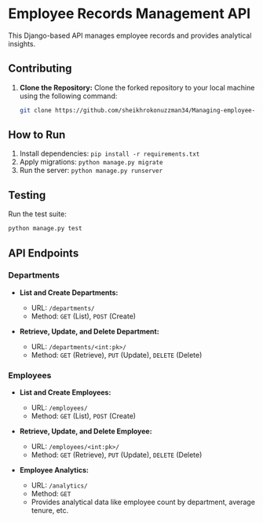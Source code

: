 # Employee Records Management API

This Django-based API manages employee records and provides analytical insights.

## Contributing

1. **Clone the Repository:** Clone the forked repository to your local machine using the following command:
   ```bash
   git clone https://github.com/sheikhrokonuzzman34/Managing-employee-records-API.git

   ``` 


## How to Run

1. Install dependencies: `pip install -r requirements.txt`
2. Apply migrations: `python manage.py migrate`
3. Run the server: `python manage.py runserver`

## Testing

Run the test suite:

```bash
python manage.py test
```   

## API Endpoints

### Departments

- **List and Create Departments:**
  - URL: `/departments/`
  - Method: `GET` (List), `POST` (Create)

- **Retrieve, Update, and Delete Department:**
  - URL: `/departments/<int:pk>/`
  - Method: `GET` (Retrieve), `PUT` (Update), `DELETE` (Delete)

### Employees

- **List and Create Employees:**
  - URL: `/employees/`
  - Method: `GET` (List), `POST` (Create)

- **Retrieve, Update, and Delete Employee:**
  - URL: `/employees/<int:pk>/`
  - Method: `GET` (Retrieve), `PUT` (Update), `DELETE` (Delete)

- **Employee Analytics:**
  - URL: `/analytics/`
  - Method: `GET`
  - Provides analytical data like employee count by department, average tenure, etc.





